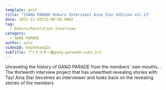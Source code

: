 ```yaml
---
template: post
title: "[GANG PARADE Bokuro Interview] Aina Star Edition vol.13"
date: 2022-11-20T13:00:09.000Z
tag:
  - Bokuro/Revelation Interview
category:
  - GANG PARADE
author: auto
videoID: 6npX46aUgZo
subTitle: アイナスター編gang-parwebm-subs.srt
---
```

Unraveling the history of GANG PARADE from the members' own mouths... The thirteenth interview project that has unearthed revealing stories with Tay! Aina Star becomes an interviewer and looks back on the revealing stories of the members